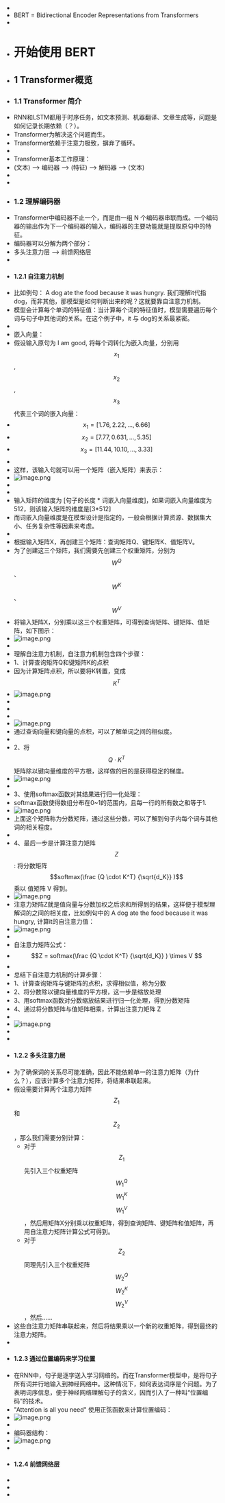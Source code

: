 -
- BERT = Bidirectional Encoder Representations from Transformers
-
- # 开始使用 BERT
- ## 1 Transformer概览
- ### 1.1 Transformer 简介
- RNN和LSTM都用于时序任务，如文本预测、机器翻译、文章生成等，问题是如何记录长期依赖（？）。
- Transformer为解决这个问题而生。
- Transformer依赖于注意力极致，摒弃了循环。
-
- Transformer基本工作原理：
- (文本) --> 编码器 --> (特征) --> 解码器 --> (文本)
-
-
- ### 1.2 理解编码器
- Transformer中编码器不止一个，而是由一组 N 个编码器串联而成。一个编码器的输出作为下一个编码器的输入，编码器的主要功能就是提取原句中的特征。
- 编码器可以分解为两个部分：
- 多头注意力层 --> 前馈网络层
-
- #### 1.2.1 自注意力机制
- 比如例句： A dog ate the food because it was hungry. 我们理解it代指dog，而非其他，那模型是如何判断出来的呢？这就要靠自注意力机制。
- 模型会计算每个单词的特征值：当计算每个词的特征值时，模型需要遍历每个词与句子中其他词的关系。在这个例子中，it 与 dog的关系最紧密。
-
- 嵌入向量：
- 假设输入原句为 I am good, 将每个词转化为嵌入向量，分别用 $$x_1$$, $$x_2$$, $$x_3$$ 代表三个词的嵌入向量：
- $$x_1 = [1.76, 2.22, ..., 6.66]$$
- $$x_2 = [7.77, 0.631, ..., 5.35] $$
- $$x_3 = [11.44, 10.10, ..., 3.33] $$
-
- 这样，该输入句就可以用一个矩阵（嵌入矩阵）来表示：
- ![image.png](../assets/image_1724508963883_0.png)
-
-
- 输入矩阵的维度为 [句子的长度 * 词嵌入向量维度]，如果词嵌入向量维度为512，则该输入矩阵的维度是[3*512]
- 而词嵌入向量维度是在模型设计是指定的，一般会根据计算资源、数据集大小、任务复杂性等因素来考虑。
-
- 根据输入矩阵X，再创建三个矩阵：查询矩阵Q、键矩阵K、值矩阵V。
- 为了创建这三个矩阵，我们需要先创建三个权重矩阵，分别为 $$W^Q$$、$$W^K$$、$$W^V$$
- 将输入矩阵X，分别乘以这三个权重矩阵，可得到查询矩阵、键矩阵、值矩阵，如下图示：
- ![image.png](../assets/image_1724509450575_0.png)
-
- 理解自注意力机制，自注意力机制包含四个步骤：
- 1、计算查询矩阵Q和键矩阵K的点积
- 因为计算矩阵点积，所以要将K转置，变成 $$K^T$$
- ![image.png](../assets/image_1724552500196_0.png)
-
-
-
- ![image.png](../assets/image_1724552584432_0.png)
- 通过查询向量和键向量的点积，可以了解单词之间的相似度。
-
- 2、将$$Q \cdot K^T$$矩阵除以键向量维度的平方根，这样做的目的是获得稳定的梯度。
- ![image.png](../assets/image_1724553231039_0.png)
-
- 3、使用softmax函数对其结果进行归一化处理：
- softmax函数使得数组分布在0~1的范围内，且每一行的所有数之和等于1.
- ![image.png](../assets/image_1724553760888_0.png)
- 上面这个矩阵称为分数矩阵，通过这些分数，可以了解到句子内每个词与其他词的相关程度。
-
- 4、最后一步是计算注意力矩阵 $$Z$$: 将分数矩阵 $$softmax(\frac {Q \cdot K^T} {\sqrt{d_K}} )$$ 乘以 值矩阵 V 得到。
- ![image.png](../assets/image_1724554314956_0.png)
- 注意力矩阵Z就是值向量与分数加权之后求和所得到的结果，这样便于模型理解词的之间的相关度，比如例句中的 A dog ate the food because it was hungry, 计算it的自注意力值：
- ![image.png](../assets/image_1724554761532_0.png)
-
- 自注意力矩阵公式：
- $$Z = softmax(\frac {Q \cdot K^T} {\sqrt{d_K}} ) \times V $$
-
- 总结下自注意力机制的计算步骤：
- 1、计算查询矩阵与键矩阵的点积，求得相似值，称为分数
- 2、将分数除以键向量维度的平方根，这一步是缩放处理
- 3、用softmax函数对分数缩放结果进行归一化处理，得到分数矩阵
- 4、通过将分数矩阵与值矩阵相乘，计算出注意力矩阵 Z
-
- ![image.png](../assets/image_1724556205710_0.png)
-
-
- #### 1.2.2 多头注意力层
- 为了确保词的关系尽可能准确，因此不能依赖单一的注意力矩阵（为什么？），应该计算多个注意力矩阵，将结果串联起来。
- 假设需要计算两个注意力矩阵$$Z_1$$ 和 $$Z_2$$，那么我们需要分别计算：
	- 对于 $$Z_1$$   先引入三个权重矩阵 $$W^Q_1$$   $$W^K_1$$  $$W^V_1$$，然后用矩阵X分别乘以权重矩阵，得到查询矩阵、键矩阵和值矩阵，再用自注意力矩阵计算公式可得到。
	- 对于$$Z_2$$   同理先引入三个权重矩阵 $$W^Q_2$$   $$W^K_2$$  $$W^V_2$$，然后……
- 这些自注意力矩阵串联起来，然后将结果乘以一个新的权重矩阵，得到最终的注意力矩阵。
-
- #### 1.2.3 通过位置编码来学习位置
- 在RNN中，句子是逐字送入学习网络的。而在Transformer模型中，是将句子所有词并行地输入到神经网络中。这种情况下，如何表达词序是个问题。为了表明词序信息，便于神经网络理解句子的含义，因而引入了一种叫“位置编码”的技术。
- "Attention is all you need" 使用正弦函数来计算位置编码：
- ![image.png](../assets/image_1724765938902_0.png)
-
- 编码器结构：
- ![image.png](../assets/image_1724766023246_0.png)
-
- #### 1.2.4 前馈网络层
-
-
-